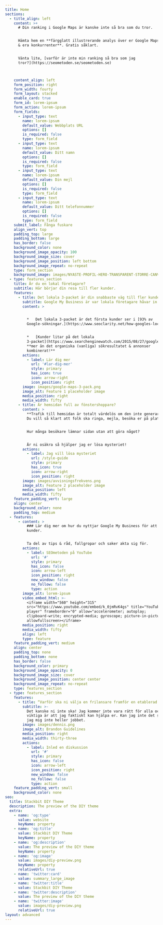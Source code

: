 ```yaml
---
title: Home
sections:
  - title_align: left
    content: >+
      # Din ranking i Google Maps är kanske inte så bra som du tror.


      Hämta hem en **färgglatt illustrerande analys över er Google Maps ranking
      & era konkurrenter**. Gratis såklart.


      Vänta lite, [varför är inte min ranking så bra som jag
      tror?](https://seometoden.se/seometoden.se)



    content_align: left
    form_position: right
    form_width: fourty
    form_layout: stacked
    enable_card: true
    form_id: lorem-ipsum
    form_action: lorem-ipsum
    form_fields:
      - input_type: text
        name: lorem-ipsum
        default_value: Webbplats URL
        options: []
        is_required: false
        type: form_field
      - input_type: text
        name: lorem-ipsum
        default_value: Ditt namn
        options: []
        is_required: false
        type: form_field
      - input_type: text
        name: lorem-ipsum
        default_value: Din mejl
        options: []
        is_required: false
        type: form_field
      - input_type: text
        name: lorem-ipsum
        default_value: Ditt telefonnummer
        options: []
        is_required: false
        type: form_field
    submit_label: Fånga fuskare
    align_vert: top
    padding_top: large
    padding_bottom: large
    has_border: false
    background_color: none
    background_image_opacity: 100
    background_image_size: cover
    background_image_position: left bottom
    background_image_repeat: no-repeat
    type: form_section
    background_image: images/NYASTE-PROFIL-HERO-TRANSPARENT-STORRE-CANVAS.PNG
  - type: features_section
    title: Är du en lokal företagare?
    subtitle: Här börjar din resa till fler kunder.
    features:
      - title: Det lokala 3-packet är din snabbaste väg till fler kunder idag.
        subtitle: Google My Business är var lokala företagare håvar in kunderna.
        content: >


          *   Det lokala 3-packet är det första kunder ser i [93% av
          Google-sökningar.](https://www.seoclarity.net/how-googles-local-pack-update-has-reshaped-the-organic-landscape-12952/)


          *   [Kunder litar på det lokala
          3-packet](https://www.searchenginewatch.com/2015/08/27/google-local-pack-is-233-percent-more-important/)
          **mer än det organiska (vanliga) sökresultatet & annonser
          kombinerat!**
        actions:
          - label: Lär dig mer
            url: '#lar-dig-mer'
            style: primary
            has_icon: true
            icon: arrow-right
            icon_position: right
        image: images/google-maps-3-pack.png
        image_alt: Feature 1 placeholder image
        media_position: right
        media_width: fifty
      - title: Är hemsidan full av fönstershoppare?
        content: >
          **Trafik till hemsidan är totalt värdelös om den inte generar leads.**
          Du vill så klart att folk ska ringa, mejla, besöka er på plats.


          Hur många besökare lämnar sidan utan att göra något?


          Är ni osäkra så hjälper jag er lösa mysteriet!
        actions:
          - label: Jag vill lösa mysteriet
            url: /style-guide
            style: primary
            has_icon: true
            icon: arrow-right
            icon_position: right
        image: images/avvisningsfrekvens.png
        image_alt: Feature 2 placeholder image
        media_position: left
        media_width: fifty
    feature_padding_vert: large
    align: center
    background_color: none
    padding_top: medium
  - features:
      - content: >
          ### Lär dig mer om hur du nyttjar Google My Business för att få fler
          kunder.


          Ta del av tips & råd, fallgropar och saker akta sig för.
        actions:
          - label: SEOmetoden på YouTube
            url: '#'
            style: primary
            has_icon: false
            icon: arrow-left
            icon_position: right
            new_window: false
            no_follow: false
            type: action
        image_alt: lorem-ipsum
        video_embed_html: >-
          <iframe width="560" height="315"
          src="https://www.youtube.com/embed/k_0jmRvK4gs" title="YouTube video
          player" frameborder="0" allow="accelerometer; autoplay;
          clipboard-write; encrypted-media; gyroscope; picture-in-picture"
          allowfullscreen></iframe>
        media_position: right
        media_width: fifty
        align: left
        type: feature
    feature_padding_vert: medium
    align: center
    padding_top: none
    padding_bottom: none
    has_border: false
    background_color: primary
    background_image_opacity: 0
    background_image_size: cover
    background_image_position: center center
    background_image_repeat: no-repeat
    type: features_section
  - type: features_section
    features:
      - title: “Varför ska ni välja en frilansare framför en etablerad webbyrå?”
        subtitle: >-
          Det kanske ni inte ska! Jag kommer inte vara rätt för alla och det
          viktiga är att jag faktiskt kan hjälpa er. Kan jag inte det så åtar
          jag mig inte heller jobbet.
        image: images/dennis.png
        image_alt: Brandon Guidelines
        media_position: right
        media_width: thirty-three
        actions:
          - label: Inled en diskussion
            url: '#'
            style: primary
            has_icon: false
            icon: arrow-left
            icon_position: right
            new_window: false
            no_follow: false
            type: action
    feature_padding_vert: small
    background_color: none
seo:
  title: Stackbit DIY Theme
  description: The preview of the DIY theme
  extra:
    - name: 'og:type'
      value: website
      keyName: property
    - name: 'og:title'
      value: Stackbit DIY Theme
      keyName: property
    - name: 'og:description'
      value: The preview of the DIY theme
      keyName: property
    - name: 'og:image'
      value: images/diy-preview.png
      keyName: property
      relativeUrl: true
    - name: 'twitter:card'
      value: summary_large_image
    - name: 'twitter:title'
      value: Stackbit DIY Theme
    - name: 'twitter:description'
      value: The preview of the DIY theme
    - name: 'twitter:image'
      value: images/diy-preview.png
      relativeUrl: true
layout: advanced
---
```

